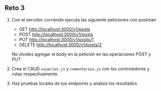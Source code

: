 ## Reto 3

1. Con el servidor corriendo ejecuta las siguiente peticiones con postman
    - GET [http://localhost:3000/v1/posts](http://localhost:3000/v1/posts/1)
    - POST [http://localhost:3000/v1/posts](http://localhost:3000/v1/posts/1)
    - PUT [http://localhost:3000/v1/posts/1](http://localhost:3000/v1/posts/1)
    - DELETE [http://localhost:3000/v1/posts/2](http://localhost:3000/v1/posts/2)

    No olvides agregar el body en la petición en las operaciones POST y PUT

2. Crea el CRUD `usuarios.js` y `comentarios.js` con los controladores y rutas respectivamente.
3. Haz pruebas locales de tus endpoints y analiza los resultados

